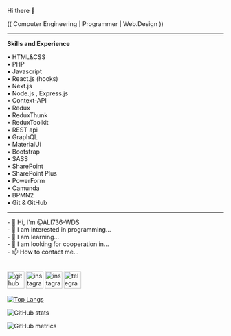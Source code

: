 Hi there 👋
<p> (( Computer Engineering | Programmer | Web.Design )) </p>
<hr />
<p><b> Skills and Experience </b> <br /></p>
•	HTML&CSS <br />
• PHP <br />
•	Javascript <br />
•	React.js (hooks) <br />
•	Next.js <br />
•	Node.js , Express.js <br />
•	Context-API <br />
•	Redux <br />
•	ReduxThunk <br />
•	ReduxToolkit <br />
•	REST api <br />
•	GraphQL <br />
•	MaterialUi <br />
•	Bootstrap <br />
•	SASS <br />
•	SharePoint <br />
•	SharePoint Plus <br />
•	PowerForm <br />
•	Camunda <br />
•	BPMN2 <br />
•	Git & GitHub <br />

<hr />
- 👋 Hi, I'm @ALI736-WDS <br />
- 👀 I am interested in programming... <br />
- 🌱 I am learning... <br />
- 💞️ I am looking for cooperation in... <br />
- 📫 How to contact me... <br /><br />

[<img src='https://cdn.jsdelivr.net/npm/simple-icons@3.0.1/icons/github.svg' alt='github' height='40'>](https://github.com/ALI736-WDS)  [<img src='https://cdn.jsdelivr.net/npm/simple-icons@3.0.1/icons/instagram.svg' alt='instagram' height='40'>](https://www.instagram.com/_ALI736_WDS)  [<img src='https://cdn.jsdelivr.net/npm/simple-icons@3.0.1/icons/instagram.svg' alt='instagram' height='40'>](https://www.instagram.com/Web.Designer.C.E736)  [<img src='https://cdn.jsdelivr.net/npm/simple-icons@3.0.1/icons/telegram.svg' alt='telegram' height='40'>](https://t.me/Web_Designer_C_E736)
<!-- [<img src='https://cdn.jsdelivr.net/npm/simple-icons@3.0.1/icons/linkedin.svg' alt='linkedin' height='40'>](https://www.linkedin.com/in/ALI736_WDS-398b4822a/) -->
<!-- [<img src='https://cdn.jsdelivr.net/npm/simple-icons@3.0.1/icons/stackoverflow.svg' alt='stackoverflow' height='40'>](https://stackoverflow.com/users/17343167/ALI736_WDS)  -->

[![Top Langs](https://github-readme-stats.vercel.app/api/top-langs/?username=ALI736-WDS)](https://github.com/anuraghazra/github-readme-stats)

![GitHub stats](https://github-readme-stats.vercel.app/api?username=ALI736-WDS&show_icons=true&count_private=true)  

![GitHub metrics](https://metrics.lecoq.io/ALI736-WDS) 

<!---
ALI736-WDS/ALI736-WDS is a ✨ special ✨ repository because its `README.md` (this file) appears on your GitHub profile.
You can click the Preview link to take a look at your changes.
--->

